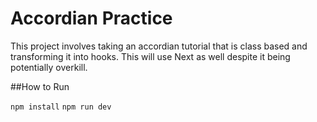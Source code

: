 # Accordian Practice

This project involves taking an accordian tutorial that is class based and transforming it into hooks.  This will use Next as well despite it being potentially overkill.

##How to Run

`npm install`
`npm run dev`